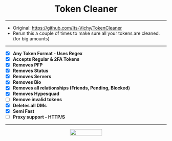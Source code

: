 <h1 align="center">Token Cleaner</h1>

-----

- Original: https://github.com/Its-Vichy/TokenCleaner
- Rerun this a couple of times to make sure all your tokens are cleaned. (for big amounts)

-----

- [X] **Any Token Format - Uses Regex**
- [X] **Accepts Regular & 2FA Tokens**
- [X] **Removes PFP**
- [X] **Removes Status**
- [X] **Removes Servers**
- [X] **Removes Bio**
- [X] **Removes all relationships (Friends, Pending, Blocked)**
- [X] **Removes Hypesquad** 
- [ ] **Remove invalid tokens**
- [X] **Deletes all DMs**
- [X] **Semi Fast**
- [ ] **Proxy support - HTTP/S**

-----

<p align="center">
  <img width="100" height="20" src="https://komarev.com/ghpvc/?username=haze-1337">
</p>
